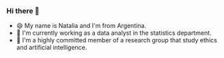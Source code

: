 ### Hi there 👋

- 😄 My name is Natalia and I'm from Argentina. 
- 🔭 I'm currently working as a data analyst in the statistics department. 
- 🌱 I'm a highly committed member of a research group that study ethics and artificial intelligence. 


<!--
**NatyEsquenazi/NatyEsquenazi** is a ✨ _special_ ✨ repository because its `README.md` (this file) appears on your GitHub profile.

Here are some ideas to get you started:

- 🔭 I’m currently working on ...
- 🌱 I’m currently learning ...
- 👯 I’m looking to collaborate on ...
- 🤔 I’m looking for help with ...
- 💬 Ask me about ...
- 📫 How to reach me: ...
- 😄 Pronouns: ...
- ⚡ Fun fact: ...
-->
